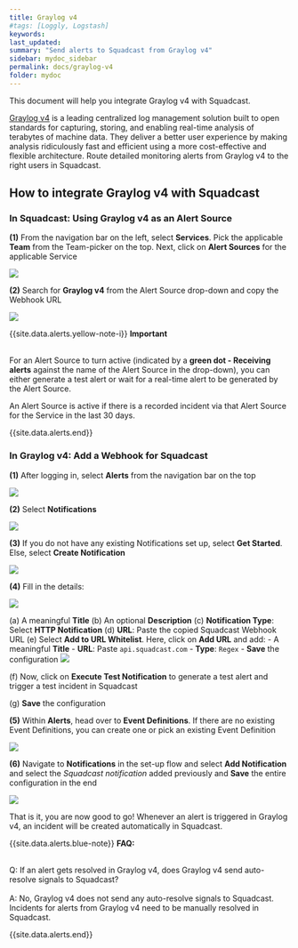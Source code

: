 ```yaml
---
title: Graylog v4
#tags: [Loggly, Logstash]
keywords: 
last_updated: 
summary: "Send alerts to Squadcast from Graylog v4"
sidebar: mydoc_sidebar
permalink: docs/graylog-v4
folder: mydoc
---
```


This document will help you integrate Graylog v4 with Squadcast.
 
[Graylog v4](https://www.graylog.org/products/latestversion) is a leading centralized log management solution built to open standards for capturing, storing, and enabling real-time analysis of terabytes of machine data. They deliver a better user experience by making analysis ridiculously fast and efficient using a more cost-effective and flexible architecture.
Route detailed monitoring alerts from Graylog v4 to the right users in Squadcast.

## How to integrate Graylog v4 with Squadcast

### In Squadcast: Using Graylog v4 as an Alert Source

**(1)** From the navigation bar on the left, select **Services**. Pick the applicable **Team** from the Team-picker on the top. Next, click on **Alert Sources** for the applicable Service

![](images/alert_source_1.png)

**(2)** Search for **Graylog v4** from the Alert Source drop-down and copy the Webhook URL

![](images/graylog-v4-1.png)

{{site.data.alerts.yellow-note-i}}
<b>Important</b><br/><br/>
<p>For an Alert Source to turn active (indicated by a <b>green dot - Receiving alerts</b> against the name of the Alert Source in the drop-down), you can either generate a test alert or wait for a real-time alert to be generated by the Alert Source.</p>
<p>An Alert Source is active if there is a recorded incident via that Alert Source for the Service in the last 30 days.</p>
{{site.data.alerts.end}}

### In Graylog v4: Add a Webhook for Squadcast

**(1)** After logging in, select **Alerts** from the navigation bar on the top

![](images/graylog-v4-2.png)

**(2)** Select **Notifications**

![](images/graylog-v4-3.png)

**(3)** If you do not have any existing Notifications set up, select **Get Started**. Else, select **Create Notification** 

![](images/graylog-v4-4.png)

**(4)** Fill in the details:

![](images/graylog-v4-5.png)

(a) A meaningful **Title**
(b) An optional **Description**
(c) **Notification Type**: Select **HTTP Notification**
(d) **URL**: Paste the copied Squadcast Webhook URL
(e) Select **Add to URL Whitelist**. Here, click on **Add URL** and add:
    - A meaningful **Title**
    - **URL**: Paste `api.squadcast.com`
    - **Type**: `Regex`
    - **Save** the configuration
![](images/graylog-v4-6.png)

(f) Now, click on **Execute Test Notification** to generate a test alert and trigger a test incident in Squadcast

(g) **Save** the configuration

**(5)** Within **Alerts**, head over to **Event Definitions**. If there are no existing Event Definitions, you can create one or pick an existing Event Definition

![](images/graylog-v4-7.png)

**(6)** Navigate to **Notifications** in the set-up flow and select **Add Notification** and select the *Squadcast notification* added previously and **Save** the entire configuration in the end

![](images/graylog-v4-8.png)

That is it, you are now good to go! Whenever an alert is triggered in Graylog v4, an incident will be created automatically in Squadcast.

{{site.data.alerts.blue-note}}
<b>FAQ:</b>
<br/><br/><p>Q: If an alert gets resolved in Graylog v4, does Graylog v4 send auto-resolve signals to Squadcast?<br/><br/>A: No, Graylog v4 does not send any auto-resolve signals to Squadcast. Incidents for alerts from Graylog v4 need to be manually resolved in Squadcast.</p>
{{site.data.alerts.end}}